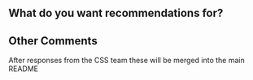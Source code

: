 ## What do you want recommendations for?
<!-- Write the general topic, or question you need help with -->

## Other Comments
<!-- Any questions that will appear beyond your initial question, or personal questions -->

After responses from the CSS team these will be merged into the main README
